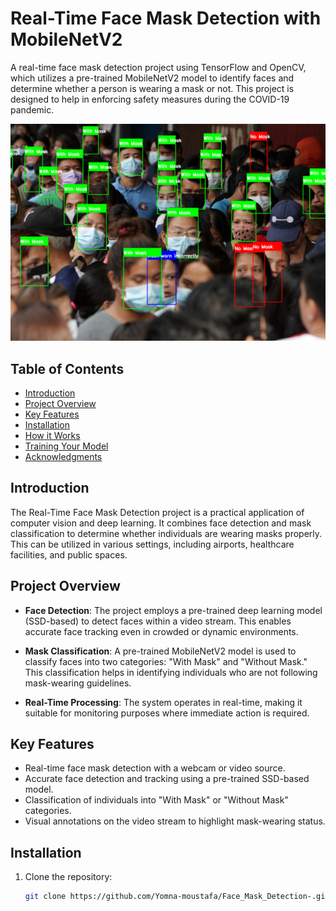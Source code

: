 # Real-Time Face Mask Detection with MobileNetV2

A real-time face mask detection project using TensorFlow and OpenCV, which utilizes a pre-trained MobileNetV2 model to identify faces and determine whether a person is wearing a mask or not. This project is designed to help in enforcing safety measures during the COVID-19 pandemic.

![Example](example.png)

## Table of Contents

- [Introduction](#introduction)
- [Project Overview](#project-overview)
- [Key Features](#key-features)
- [Installation](#installation)
- [How it Works](#how-it-works)
- [Training Your Model](#training-your-model)
- [Acknowledgments](#acknowledgments)

## Introduction

The Real-Time Face Mask Detection project is a practical application of computer vision and deep learning. It combines face detection and mask classification to determine whether individuals are wearing masks properly. This can be utilized in various settings, including airports, healthcare facilities, and public spaces.

## Project Overview

- **Face Detection**: The project employs a pre-trained deep learning model (SSD-based) to detect faces within a video stream. This enables accurate face tracking even in crowded or dynamic environments.

- **Mask Classification**: A pre-trained MobileNetV2 model is used to classify faces into two categories: "With Mask" and "Without Mask." This classification helps in identifying individuals who are not following mask-wearing guidelines.

- **Real-Time Processing**: The system operates in real-time, making it suitable for monitoring purposes where immediate action is required.

## Key Features

- Real-time face mask detection with a webcam or video source.
- Accurate face detection and tracking using a pre-trained SSD-based model.
- Classification of individuals into "With Mask" or "Without Mask" categories.
- Visual annotations on the video stream to highlight mask-wearing status.

## Installation

1. Clone the repository:

   ```bash
   git clone https://github.com/Yomna-moustafa/Face_Mask_Detection-.git
